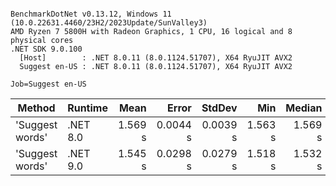 ```

BenchmarkDotNet v0.13.12, Windows 11 (10.0.22631.4460/23H2/2023Update/SunValley3)
AMD Ryzen 7 5800H with Radeon Graphics, 1 CPU, 16 logical and 8 physical cores
.NET SDK 9.0.100
  [Host]        : .NET 8.0.11 (8.0.1124.51707), X64 RyuJIT AVX2
  Suggest en-US : .NET 8.0.11 (8.0.1124.51707), X64 RyuJIT AVX2

Job=Suggest en-US  

```
| Method          | Runtime  | Mean    | Error    | StdDev   | Min     | Median  | Ratio | RatioSD |
|---------------- |--------- |--------:|---------:|---------:|--------:|--------:|------:|--------:|
| &#39;Suggest words&#39; | .NET 8.0 | 1.569 s | 0.0044 s | 0.0039 s | 1.563 s | 1.569 s |  1.00 |    0.00 |
| &#39;Suggest words&#39; | .NET 9.0 | 1.545 s | 0.0298 s | 0.0279 s | 1.518 s | 1.532 s |  0.99 |    0.02 |
